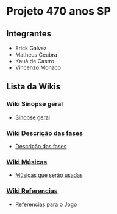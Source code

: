# Projeto 470 anos SP

## Integrantes

* Erick Galvez
* Matheus Ceabra
* Kauã de Castro
* Vincenzo Monaco

## Lista da Wikis

### Wiki Sinopse geral
* <a href = https://github.com/VincenMonaco/470-jogo/wiki/Sinopse> Sinopse geral

### Wiki Descrição das fases 
* <a href = https://github.com/VincenMonaco/470-jogo/wiki/Descri%C3%A7%C3%A3o-das-fases> Descrição das fases 

### Wiki Músicas
* <a href = https://github.com/VincenMonaco/470-jogo/wiki/M%C3%BAsicas-que-ser%C3%A3o-usadas> Músicas que serão usadas

### Wiki Referencias
* <a href = https://github.com/VincenMonaco/470-jogo/wiki/Referencias-para-o-Jogo> Referencias para o Jogo

